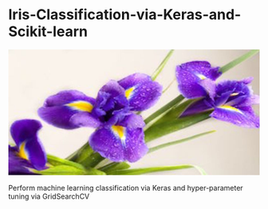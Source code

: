 # Iris-Classification-via-Keras-and-Scikit-learn

![Pictures](Pictures/iris.png)

Perform machine learning classification via Keras and hyper-parameter tuning via GridSearchCV
